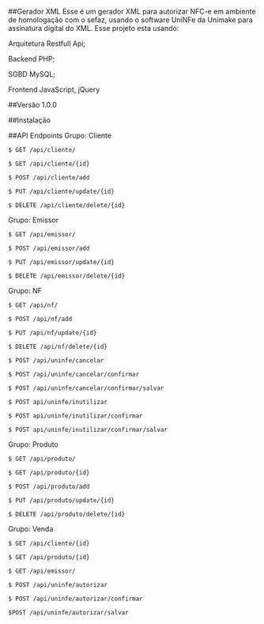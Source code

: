 ##Gerador XML
Esse é um gerador XML para autorizar NFC-e em ambiente de homologação com o sefaz, usando o software UniNFe da Unimake para assinatura digital do XML.
Esse projeto esta usando:

Arquitetura Restfull Api; 

Backend PHP; 

SGBD MySQL; 

Frontend JavaScript, jQuery

##Versão
1.0.0

##Instalação

##API Endpoints
Grupo: Cliente 

    $ GET /api/cliente/

    $ GET /api/cliente/{id}

    $ POST /api/cliente/add

    $ PUT /api/cliente/update/{id}

    $ DELETE /api/cliente/delete/{id}

Grupo: Emissor 

    $ GET /api/emissor/

    $ POST /api/emissor/add

    $ PUT /api/emissor/update/{id}

    $ DELETE /api/emissor/delete/{id}

Grupo: NF 

    $ GET /api/nf/

    $ POST /api/nf/add

    $ PUT /api/nf/update/{id}

    $ DELETE /api/nf/delete/{id}

    $ POST /api/uninfe/cancelar

    $ POST /api/uninfe/cancelar/confirmar

    $ POST /api/uninfe/cancelar/confirmar/salvar

    $ POST api/uninfe/inutilizar

    $ POST api/uninfe/inutilizar/confirmar

    $ POST api/uninfe/inutilizar/confirmar/salvar

Grupo: Produto 

    $ GET /api/produto/

    $ GET /api/produto/{id}

    $ POST /api/produto/add

    $ PUT /api/produto/update/{id}

    $ DELETE /api/produto/delete/{id}

Grupo: Venda 

    $ GET /api/cliente/{id}

    $ GET /api/produto/{id}

    $ GET /api/emissor/

    $ POST /api/uninfe/autorizar

    $ POST /api/uninfe/autorizar/confirmar

    $POST /api/uninfe/autorizar/salvar
    
